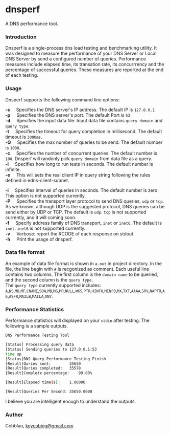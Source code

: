 dnsperf
======
A DNS performance tool.

### Introduction
Dnsperf is a single-process dns load testing and benchmarking utility. It was designed to measure the performance of your
DNS Server or Local DNS Server by send a configured number of queries.
Performance measures include elapsed time, its transation rate, its concurrrency and the percentage of successful queries.
These measures are reported at the end of each testing.

### Usage
Dnsperf supports the following command line options:

**-s**
&nbsp;&nbsp;&nbsp;&nbsp;Specifies the DNS server's IP address. The default IP is `127.0.0.1`  
**-p**
&nbsp;&nbsp;&nbsp;&nbsp;Specifies the DNS server's port. The default Port is `53`  
**-d**
&nbsp;&nbsp;&nbsp;&nbsp;Specifies the input data file. Input data file contains `query domain` and `query type`.  
**-t**
&nbsp;&nbsp;&nbsp;&nbsp;Specifies the timeout for query completion in millisecond. The default timeout is `3000ms`.  
**-Q**
&nbsp;&nbsp;&nbsp;&nbsp;Specifies the max number of queries to be send. The default number is `1000`.  
**-c**
&nbsp;&nbsp;&nbsp;&nbsp;Specifies the number of concurrent queries. The default number is `100`. Dnsperf will randonly pick `query domain` from data file as a query.  
**-l**
&nbsp;&nbsp;&nbsp;&nbsp;Specifies how long to run tests in seconds. The default number is infinite.  
**-e**
&nbsp;&nbsp;&nbsp;&nbsp;This will sets the real client IP in query string following the rules defined in edns-client-subnet.  

**-i**
&nbsp;&nbsp;&nbsp;&nbsp;Specifies interval of queries in seconds. The default number is zero. This option is not supported currently.  
**-P**
&nbsp;&nbsp;&nbsp;&nbsp;Specifies the transport layer protocol to send DNS queries, `udp` or `tcp`. As we known, although UDP is the suggested protocol, DNS queries can be send either by UDP or TCP. The default is `udp`. `tcp` is not supported currently, and it will coming soon.  
**-f**
&nbsp;&nbsp;&nbsp;&nbsp;Specify address family of DNS transport, `inet` or `inet6`. The default is `inet`. `inet6` is not supported currently.  
**-v**
&nbsp;&nbsp;&nbsp;&nbsp;Verbose: report the RCODE of each response on stdout.  
**-h**
&nbsp;&nbsp;&nbsp;&nbsp;Print the usage of dnsperf.  

### Data file format
An example of data file format is shown in `a.out` in project directory.
In the file, the line begin with `#` is recgonized as comment. Each useful line contains two columns. The first column is the `domain name` to be queried, and the second column is the `query type`.  
The `query type` currently supported includes:  `A`,`NS`,`MD`,`MF`,`CNAME`,`SOA`,`MB`,`MG`,`MR`,`NULL`,`WKS`,`PTR`,`HINFO`,`MINFO`,`MX`,`TXT`,`AAAA`,`SRV`,`NAPTR`,`A6`,`ASFR`,`MAILB`,`MAILA`,`ANY`.

### Performance Statistics
Performance statistics will displayed on your `stdin` after testing. The following is a sample outputs.
```sh
DNS Performance Testing Tool

[Status] Processing query data
[Status] Sending queries to 127.0.0.1:53
time up
[Status]DNS Query Performance Testing Finish
[Result]Quries sent:		35650
[Result]Quries completed:	35578
[Result]Complete percentage:	99.80%

[Result]Elapsed time(s):	1.00000

[Result]Queries Per Second:	35650.0000
```
I believe you are intelligent enough to understand the outputs.

### Author
Cobblau, <keycobing@gmail.com>
